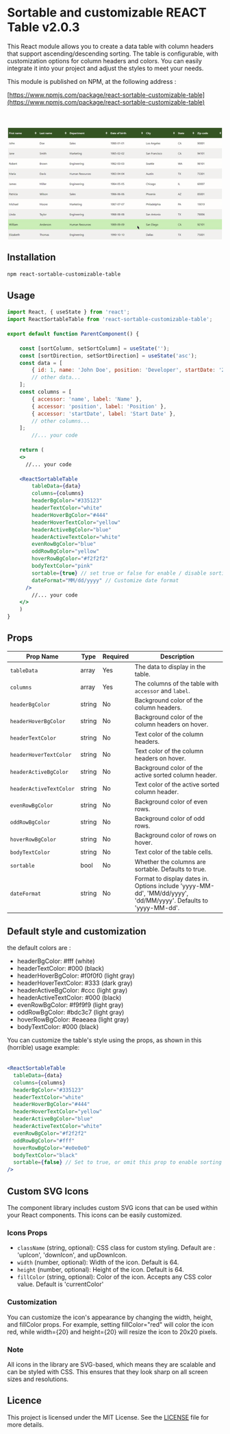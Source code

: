 
# Sortable and customizable REACT Table v2.0.3

This React module allows you to create a data table with column headers that support ascending/descending sorting.
The table is configurable, with customization options for column headers and colors.
You can easily integrate it into your project and adjust the styles to meet your needs.

This module is published on NPM, at the following address :

[https://www.npmjs.com/package/react-sortable-customizable-table](https://www.npmjs.com/package/react-sortable-customizable-table)


<div align="center">
<br>
<img src="https://raw.githubusercontent.com/DRFR34/react-sortable-customizable-table/main/sortable_customizable-table.gif" alt="sortable customizable table" width="500" style="display: block; margin: 20px auto 0;" />
</div>

## Installation

```bash
npm react-sortable-customizable-table
```

## Usage

```jsx
import React, { useState } from 'react';
import ReactSortableTable from 'react-sortable-customizable-table';

export default function ParentComponent() {

    const [sortColumn, setSortColumn] = useState('');
    const [sortDirection, setSortDirection] = useState('asc');
    const data = [
        { id: 1, name: 'John Doe', position: 'Developer', startDate: '2022-01-01' },
        // other data...
    ];
    const columns = [
        { accessor: 'name', label: 'Name' },
        { accessor: 'position', label: 'Position' },
        { accessor: 'startDate', label: 'Start Date' },
        // other columns...
    ];
        //... your code

    return (
    <>
      //... your code
    
    <ReactSortableTable
        tableData={data}
        columns={columns}
        headerBgColor="#335123"
        headerTextColor="white"
        headerHoverBgColor="#444"
        headerHoverTextColor="yellow"
        headerActiveBgColor="blue"
        headerActiveTextColor="white"
        evenRowBgColor="blue"
        oddRowBgColor="yellow"
        hoverRowBgColor="#f2f2f2"
        bodyTextColor="pink"
        sortable={true} // set true or false for enable / disable sorting
        dateFormat="MM/dd/yyyy" // Customize date format
      />
        //... your code
    </>
    )
}

```

## Props

| Prop Name            | Type     | Required | Description                                                                                 |
| -------------------- | -------- | -------- | ------------------------------------------------------------------------------------------- |
| `tableData`          | array    | Yes      | The data to display in the table.                                                           |
| `columns`            | array    | Yes      | The columns of the table with `accessor` and `label`.                                       |
| `headerBgColor`      | string   | No       | Background color of the column headers.                                                     |
| `headerHoverBgColor` | string   | No       | Background color of the column headers on hover.                                            |
| `headerTextColor`    | string   | No       | Text color of the column headers.                                                           |
| `headerHoverTextColor`| string  | No       | Text color of the column headers on hover.                                                  |
| `headerActiveBgColor`| string   | No       | Background color of the active sorted column header.                                        |
| `headerActiveTextColor`| string | No       | Text color of the active sorted column header.                                              |
| `evenRowBgColor`     | string   | No       | Background color of even rows.                                                              |
| `oddRowBgColor`      | string   | No       | Background color of odd rows.                                                               |
| `hoverRowBgColor`    | string   | No       | Background color of rows on hover.                                                          |
| `bodyTextColor`      | string   | No       | Text color of the table cells.                                                              |
| `sortable`           | bool     | No       | Whether the columns are sortable. Defaults to true.                                         |
| `dateFormat`         | string   | No       | Format to display dates in. Options include 'yyyy-MM-dd', 'MM/dd/yyyy', 'dd/MM/yyyy'. Defaults to 'yyyy-MM-dd'. |

## Default style and customization

the default colors are :

- headerBgColor: #fff (white)
- headerTextColor: #000 (black)
- headerHoverBgColor: #f0f0f0 (light gray)
- headerHoverTextColor: #333 (dark gray)
- headerActiveBgColor: #ccc (light gray)
- headerActiveTextColor: #000 (black)
- evenRowBgColor: #f9f9f9 (light gray)
- oddRowBgColor: #bdc3c7 (light gray)
- hoverRowBgColor: #eaeaea (light gray)
- bodyTextColor: #000 (black)

You can customize the table's style using the props, as shown in this (horrible) usage example:

```jsx

<ReactSortableTable
  tableData={data}
  columns={columns}
  headerBgColor="#335123"
  headerTextColor="white"
  headerHoverBgColor="#444"
  headerHoverTextColor="yellow"
  headerActiveBgColor="blue"
  headerActiveTextColor="white"
  evenRowBgColor="#f2f2f2"
  oddRowBgColor="#fff"
  hoverRowBgColor="#e0e0e0"
  bodyTextColor="black"
  sortable={false} // Set to true, or omit this prop to enable sorting
/>

```

## Custom SVG Icons

The component library includes custom SVG icons that can be used within your React components. This icons can be easily customized.

### Icons Props

- `className` (string, optional): CSS class for custom styling. Default are : 'upIcon', 'downIcon', and upDownIcon.
- `width` (number, optional): Width of the icon. Default is 64.
- `height` (number, optional): Height of the icon. Default is 64.
- `fillColor` (string, optional): Color of the icon. Accepts any CSS color value. Default is 'currentColor'

### Customization

You can customize the icon's appearance by changing the width, height, and fillColor props. For example, setting fillColor="red" will color the icon red, while width={20} and height={20} will resize the icon to 20x20 pixels.

### Note

All icons in the library are SVG-based, which means they are scalable and can be styled with CSS. This ensures that they look sharp on all screen sizes and resolutions.

## Licence

This project is licensed under the MIT License. See the [LICENSE](https://opensource.org/licenses/MIT) file for more details.
